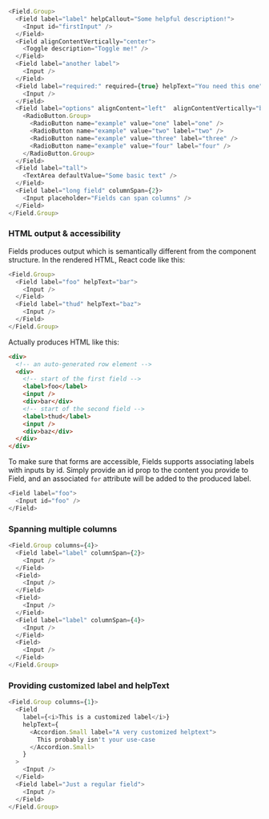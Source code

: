 ```js
<Field.Group>
  <Field label="label" helpCallout="Some helpful description!">
    <Input id="firstInput" />
  </Field>
  <Field alignContentVertically="center">
    <Toggle description="Toggle me!" />
  </Field>
  <Field label="another label">
    <Input />
  </Field>
  <Field label="required:" required={true} helpText="You need this one">
    <Input />
  </Field>
  <Field label="options" alignContent="left"  alignContentVertically="bottom">
    <RadioButton.Group>
      <RadioButton name="example" value="one" label="one" />
      <RadioButton name="example" value="two" label="two" />
      <RadioButton name="example" value="three" label="three" />
      <RadioButton name="example" value="four" label="four" />
    </RadioButton.Group>
  </Field>
  <Field label="tall">
    <TextArea defaultValue="Some basic text" />
  </Field>
  <Field label="long field" columnSpan={2}>
    <Input placeholder="Fields can span columns" />
  </Field>
</Field.Group>
```

### HTML output & accessibility

Fields produces output which is semantically different from the component structure. In the rendered HTML, React code like this:

```js static
<Field.Group>
  <Field label="foo" helpText="bar">
    <Input />
  </Field>
  <Field label="thud" helpText="baz">
    <Input />
  </Field>
</Field.Group>
```

Actually produces HTML like this:

```html
<div>
  <!-- an auto-generated row element -->
  <div>
    <!-- start of the first field -->
    <label>foo</label>
    <input />
    <div>bar</div>
    <!-- start of the second field -->
    <label>thud</label>
    <input />
    <div>baz</div>
  </div>
</div>
```

To make sure that forms are accessible, Fields supports associating labels with inputs by id. Simply provide an id prop to the content you provide to Field, and an associated `for` attribute will be added to the produced label.

```js static
<Field label="foo">
  <Input id="foo" />
</Field>
```

### Spanning multiple columns

```js
<Field.Group columns={4}>
  <Field label="label" columnSpan={2}>
    <Input />
  </Field>
  <Field>
    <Input />
  </Field>
  <Field>
    <Input />
  </Field>
  <Field label="label" columnSpan={4}>
    <Input />
  </Field>
  <Field>
    <Input />
  </Field>
</Field.Group>
```

### Providing customized label and helpText

```js
<Field.Group columns={1}>
  <Field
    label={<i>This is a customized label</i>}
    helpText={
      <Accordion.Small label="A very customized helptext">
        This probably isn't your use-case
      </Accordion.Small>
    }
  >
    <Input />
  </Field>
  <Field label="Just a regular field">
    <Input />
  </Field>
</Field.Group>
```
